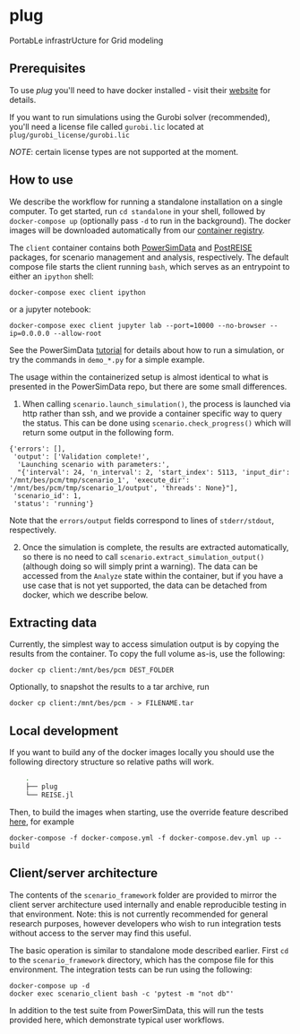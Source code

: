 # plug
PortabLe infrastrUcture for Grid modeling

## Prerequisites
To use *plug* you'll need to have docker installed - visit their [website](https://docs.docker.com/get-docker/)
for details.

If you want to run simulations using the Gurobi solver (recommended), you'll need a
license file called `gurobi.lic` located at `plug/gurobi_license/gurobi.lic`

*NOTE*: certain license types are not supported at the moment. 


## How to use

We describe the workflow for running a standalone installation on a single
computer. To get started, run `cd standalone` in your shell, followed by
`docker-compose up` (optionally pass `-d` to run in the background). 
The docker images will be downloaded automatically 
from our [container registry](https://github.com/orgs/Breakthrough-Energy/packages).

The `client` container contains both [PowerSimData] and [PostREISE] packages, for
scenario management and analysis, respectively. The default compose file starts the
client running `bash`, which serves as an entrypoint to either an `ipython` shell:

```
docker-compose exec client ipython
```
 or a jupyter notebook:

```
docker-compose exec client jupyter lab --port=10000 --no-browser --ip=0.0.0.0 --allow-root
```

See the PowerSimData [tutorial] for details 
about how to run a simulation, or try the commands in `demo_*.py` for a simple example.

The usage within the containerized setup is almost identical to what is
presented in the PowerSimData repo, but there are some small differences. 

1) When calling `scenario.launch_simulation()`, the process is launched
via http rather than ssh, and we provide a container specific way to query the
status. This can be done using `scenario.check_progress()` which will
return some output in the following form.

```
{'errors': [],
 'output': ['Validation complete!',
  'Launching scenario with parameters:',
  "{'interval': 24, 'n_interval': 2, 'start_index': 5113, 'input_dir': '/mnt/bes/pcm/tmp/scenario_1', 'execute_dir': '/mnt/bes/pcm/tmp/scenario_1/output', 'threads': None}"],
 'scenario_id': 1,
 'status': 'running'}
```

Note that the `errors/output` fields correspond to lines of
`stderr/stdout`, respectively.

2) Once the simulation is complete, the results are extracted automatically, so
there is no need to call `scenario.extract_simulation_output()` (although
doing so will simply print a warning). The data can be accessed from the
`Analyze` state within the container, but if you have a use case that is not
yet supported, the data can be detached from docker, which we describe below.

## Extracting data
Currently, the simplest way to access simulation output is by copying the
results from the container. To copy the full volume as-is, use the following:

```
docker cp client:/mnt/bes/pcm DEST_FOLDER
```

Optionally, to snapshot the results to a tar archive, run

```
docker cp client:/mnt/bes/pcm - > FILENAME.tar
```

## Local development
If you want to build any of the docker images locally you should use the following 
directory structure so relative paths will work.

```bash
    .
    ├── plug
    └── REISE.jl
```

Then, to build the images when starting, use the override feature described [here][override],
for example
```
docker-compose -f docker-compose.yml -f docker-compose.dev.yml up --build
```

## Client/server architecture

The contents of the `scenario_framework` folder are provided to mirror the client server
architecture used internally and enable reproducible testing in that
environment. Note: this is not currently recommended for general research
purposes, however developers who wish to run integration tests without access
to the server may find this useful.

The basic operation is similar to standalone mode described earlier. First `cd`
to the `scenario_framework` directory, which has the compose file for this
environment. The integration tests can be run using the following:

```
docker-compose up -d
docker exec scenario_client bash -c 'pytest -m "not db"'
```

In addition to the test suite from PowerSimData, this will run the tests
provided here, which demonstrate typical user workflows. 

[PowerSimData]: https://github.com/Breakthrough-Energy/PowerSimData
[PostREISE]: https://github.com/Breakthrough-Energy/PostREISE
[tutorial]: https://breakthrough-energy.github.io/docs/powersimdata/index.html
[override]: https://docs.docker.com/compose/extends/
